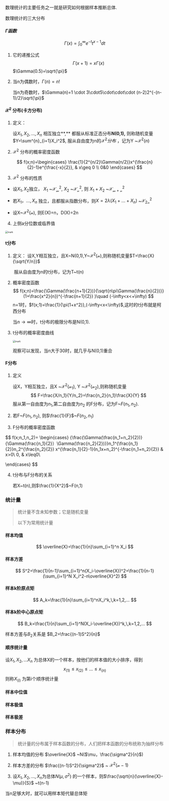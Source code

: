 数理统计的主要任务之一就是研究如何根据样本推断总体.

数理统计的三大分布

#### $\Gamma 函数$

$$
\Gamma (x) =\int_{0}^\infty e^{-t}t^{x-1}dt
$$

1. 它的递推公式
   $$
   \Gamma(x+1)=x\Gamma(x)
   $$
   $\Gamma(0.5)=\sqrt{\pi}$

   

2. 当n为偶数时，$\Gamma(n)=n!$

   当n为奇数时，$\Gamma(n)=1 \cdot 3\cdot5\cdot\cdot\cdot (n-2)2^{-(n-1)/2}\sqrt{\pi}$

#### $\mathcal{X}^2$ 分布(卡方分布)

1. 定义：

   设$X_1,X_2,...,X_n$ 相互独立**,** 都服从标准正态分布**N(0,1),** 则称随机变量 $Y=\sum^{n}_{i=1}X_i^2$, 服从自由度为n的$\mathcal{X}^2分布$ ，记为Y ~$\mathcal{X}^2(n)$

2. $\mathcal{X}^2$ 分布的概率密度函数


$$
f(x;n)=\begin{cases}
\frac{1}{2^{n/2}\Gamma(n/2)}x^{\frac{n}{2}-1}e^{\frac{-x}{2}}, & x\geq 0 \\ 
0&0 \end{cases}
$$

3. $\mathcal{X}^2$ 分布的性质

* 设$X_1,X_2$独立， $X_1$ ~$\mathcal{X_m}^2$,   $X_2$ ~$\mathcal{X_n}^2$,  则 $X_1+X_2$ ~$\mathcal{X_{m+n}}^2$ 

* 若$X_1，...,X_n$ 独立，且都服从指数分布，则$X=2\lambda (X_1+...+X_n)$ ~$\mathcal{X_{2n}}^2$

  

* 设X~$\mathcal{X^2(n)}$, 则E(X)=n，D(X)=2n

  

4. 上侧a分位数或临界值

<img src="http://mally.oss-cn-qingdao.aliyuncs.com/PicGo上传的图片/20200610/145014809.png" alt="mark" style="zoom:50%;" />

#### t分布

1. 定义： 设X,Y相互独立，且X~N(0,1),Y~$\mathcal{X^2(n)}$,则称随机变量$T=\frac{X}{\sqrt{Y/n}}$

   ​				服从自由度为n的t分布，记为T~t(n)

2. 概率密度函数
   $$
   f(x;n)=\frac{\Gamma(\frac{n+1}{2})}{\sqrt{n\pi\Gamma(\frac{n}{2})}} (1+\frac{x^2}{n})^{-\frac{n+1}{2}} )\quad (-\infty<x<+\infty)
   $$
   n=1时，$f(x;1)=\frac{1}{\pi(1+x^2)},(-\infty<x<\infty)$,这时的t分布就是柯西分布

   当$n \rightarrow \infty$时，t分布的极限分布是N(0,1).

3. t分布的概率密度曲线

   <img src="http://mally.oss-cn-qingdao.aliyuncs.com/PicGo上传的图片/20200610/150034496.png" alt="mark" style="zoom:50%;" />

   观察可以发现，当n大于30时，就几乎与N(0,1)重合

#### F分布

1. 定义

   设X，Y相互独立，且X ~$\mathcal{X^2(n_1)}$, Y ~$\mathcal{X^2(n_2)}$,则称随机变量
   $$
   F=\frac{X/n_1}{Y/n_2}=\frac{n_2}{n_1}\frac{X}{Y}
   $$
   服从第一自由度为$n_1$,第二自由度为$n_2$ 的F分布，记为F~$F(n_1,n_2)$.

2. 若F~$F(n_1,n_2)$, 则$\frac{1}{F}$~$F(n_2,n_1)$

3. F分布的概率密度函数

$$
f(x;n_1,n_2)=
\begin{cases}
{\frac{\Gamma(\frac{n_1+n_2}{2})}{\Gamma(\frac{n_1}{2}）\Gamma(\frac{n_2}{2})}}n_1^{\frac{n_1}{2}}n_2^{\frac{n_2}{2}} x^{\frac{n_1}{2}-1}(n_1x+n_2)^{-\frac{n_1+n_2}{2}} & x>0\\
0, & x\leq0\\

\end{cases}
$$



4. t分布与F分布的关系

   若X~t(n),则$\frac{1}{X^2}$~F(n,1)





### 统计量

> 统计量不含未知参数；它是随机变量
>
> 以下为常用统计量

#### 样本均值

$$
\overline{X}=\frac{1}{n}\sum_{i=1}^n X_i
$$

#### 样本方差

$$
S^2=\frac{1}{n-1}\sum_{i=1}^n(X_i-\overline{X})^2=\frac{1}{n-1}(\sum_{i=1}^N X_i^2-n\overline{X}^2)
$$

#### 样本k阶原点矩

$$
A_k=\frac{1}{n}\sum_{i=1}^nX_i^k,\,k=1,2,...
$$

#### 样本k阶中心原点矩

$$
B_k=\frac{1}{n}\sum_{i=1}^N(X_i-\overline{X})^k,\,k=1,2,...
$$

样本方差与$B_2$关系是  $B_2=\frac{(n-1)S^2}{n}$

#### 顺序统计量

设$X_1,X_2,...X_n$ 为总体X的一个样本，按他们的样本值的大小排序，得到
$$
x_{(1)}\leq x_{(2)}\leq ...\leq x_{(n)}
$$
则称$X_{(i)}$ 为第i个顺序统计量

#### 样本中位值

#### 样本极值

#### 样本极差

### 样本分布

> 统计量的分布属于样本函数的分布，人们把样本函数的分布统称为抽样分布

1. 样本均值的分布 $\overline{X}$ ~N($\mu，\frac{\sigma^2}{n}$)

2. 样本方差的分布 $\frac{(n-1)S^2}{\sigma^2}$ ~ $\mathcal{X^2(n-1)}$

   

3. 设$X_1,X_2,...,X_n$为总体$N(\mu,\sigma^2)$ 的一个样本，则$\frac{\sqrt{n}(\overline{X}-\mu)}{S}$ ~t(n-1)

   





当n足够大时，就可以用样本矩代替总体矩